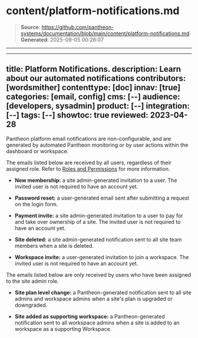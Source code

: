 # content/platform-notifications.md

> **Source**: https://github.com/pantheon-systems/documentation/blob/main/content/platform-notifications.md
> **Generated**: 2025-09-05 00:26:07

---

---
title: Platform Notifications.
description: Learn about our automated notifications
contributors: [wordsmither]
contenttype: [doc]
innav: [true]
categories: [email, config]
cms: [--]
audience: [developers, sysadmin]
product: [--]
integration: [--]
tags: [--]
showtoc: true
reviewed: 2023-04-28
---

Pantheon platform email notifications are non-configurable, and are generated by automated Pantheon monitoring or by user actions within the dashboard or workspace.

The emails listed below are received by all users, regardless of their assigned role. Refer to [Roles and Permissions](/guides/account-mgmt/workspace-sites-teams/teams#roles-and-permissions) for more information.

- **New membership:** a site admin-generated invitation to a user. The invited user is not required to have an account yet.

- **Password reset:** a user-generated email sent after submitting a request on the login form.

- **Payment invite:** a site admin-generated invitation to a user to pay for and take over ownership of a site. The invited user is not required to have an account yet.

- **Site deleted:** a site admin-generated notification sent to all site team members when a site is deleted.

- **Workspace invite:** a user-generated invitation to join a workspace. The invited user is not required to have an account yet.

The emails listed below are only received by users who have been assigned to the site admin role.

- **Site plan level change:** a Pantheon-generated notification sent to all site admins and workspace admins when a site's plan is upgraded or downgraded.

- **Site added as supporting workspace:** a Pantheon-generated notification sent to all workspace admins when a site is added to an workspace as a supporting Workspace.
